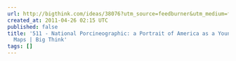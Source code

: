 ```yaml
---
url: http://bigthink.com/ideas/38076?utm_source=feedburner&utm_medium=feed&utm_campaign=Feed%3A+bigthink%2Fblogs%2Fstrange-maps+%28Strange+Maps%29&utm_content=Google+Feedfetcher#
created_at: 2011-04-26 02:15 UTC
published: false
title: '511 - National Porcineographic: a Portrait of America as a Young Hog | Strange
  Maps | Big Think'
tags: []
---
```



